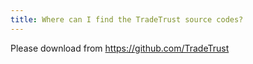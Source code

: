 ```yaml
---
title: Where can I find the TradeTrust source codes?
---
```


Please download from <https://github.com/TradeTrust>
